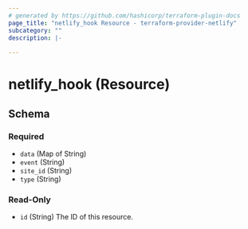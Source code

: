 ```yaml
---
# generated by https://github.com/hashicorp/terraform-plugin-docs
page_title: "netlify_hook Resource - terraform-provider-netlify"
subcategory: ""
description: |-
  
---
```


# netlify_hook (Resource)





<!-- schema generated by tfplugindocs -->
## Schema

### Required

- `data` (Map of String)
- `event` (String)
- `site_id` (String)
- `type` (String)

### Read-Only

- `id` (String) The ID of this resource.


